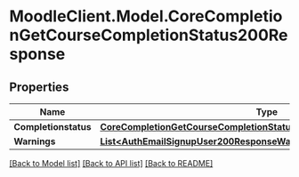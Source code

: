 # MoodleClient.Model.CoreCompletionGetCourseCompletionStatus200Response

## Properties

Name | Type | Description | Notes
------------ | ------------- | ------------- | -------------
**Completionstatus** | [**CoreCompletionGetCourseCompletionStatus200ResponseCompletionstatus**](CoreCompletionGetCourseCompletionStatus200ResponseCompletionstatus.md) |  | 
**Warnings** | [**List&lt;AuthEmailSignupUser200ResponseWarningsInner&gt;**](AuthEmailSignupUser200ResponseWarningsInner.md) |  | [optional] 

[[Back to Model list]](../README.md#documentation-for-models) [[Back to API list]](../README.md#documentation-for-api-endpoints) [[Back to README]](../README.md)


